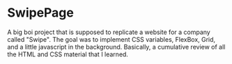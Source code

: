 # SwipePage
A big boi project that is supposed to replicate a website for a company called "Swipe". The goal was to implement CSS variables, FlexBox, Grid, and a little javascript in the background. Basically, a cumulative review of all the HTML and CSS material that I learned.
